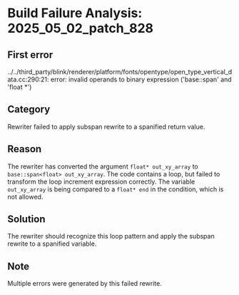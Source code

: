 # Build Failure Analysis: 2025_05_02_patch_828

## First error

../../third_party/blink/renderer/platform/fonts/opentype/open_type_vertical_data.cc:290:21: error: invalid operands to binary expression ('base::span<float>' and 'float *')

## Category
Rewriter failed to apply subspan rewrite to a spanified return value.

## Reason
The rewriter has converted the argument `float* out_xy_array` to `base::span<float> out_xy_array`. The code contains a loop, but failed to transform the loop increment expression correctly. The variable `out_xy_array` is being compared to a `float* end` in the condition, which is not allowed.

## Solution
The rewriter should recognize this loop pattern and apply the subspan rewrite to a spanified variable.

## Note
Multiple errors were generated by this failed rewrite.